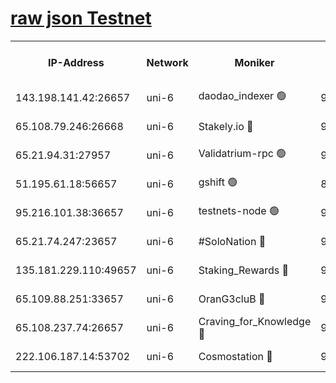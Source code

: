 [raw json Testnet](https://rpc-check.junot.stavr.tech/junot/rpc-junot-result.json)
=


<table><tr><th>IP-Address</th><th>Network</th><th>Moniker</th><th>Latest Block Height</th><th>Earliest Block Height</th><th>Catching Up</th><th>Tx Index</th><th>Voting Power</th><th>Scan Time</th></tr><tr><td>143.198.141.42:26657</td><td>uni-6</td><td>daodao_indexer 🟢</td><td>9059023</td><td>1</td><td>False</td><td>off</td><td>0</td><td>2024-03-20T14:47:01.100220231UTC</td></tr><tr><td>65.108.79.246:26668</td><td>uni-6</td><td>Stakely.io 🔴</td><td>9059018</td><td>1570872</td><td>False</td><td>on</td><td>11</td><td>2024-03-20T14:46:44.999106777UTC</td></tr><tr><td>65.21.94.31:27957</td><td>uni-6</td><td>Validatrium-rpc 🟢</td><td>9059017</td><td>2943363</td><td>False</td><td>on</td><td>0</td><td>2024-03-20T14:46:40.613528004UTC</td></tr><tr><td>51.195.61.18:56657</td><td>uni-6</td><td>gshift 🟢</td><td>8559900</td><td>7691417</td><td>False</td><td>on</td><td>0</td><td>2024-03-20T14:46:26.752126690UTC</td></tr><tr><td>95.216.101.38:36657</td><td>uni-6</td><td>testnets-node 🟢</td><td>9059019</td><td>8116304</td><td>False</td><td>on</td><td>0</td><td>2024-03-20T14:46:47.351926735UTC</td></tr><tr><td>65.21.74.247:23657</td><td>uni-6</td><td>#SoloNation 🔴</td><td>9059023</td><td>8237483</td><td>False</td><td>on</td><td>112</td><td>2024-03-20T14:47:00.202654469UTC</td></tr><tr><td>135.181.229.110:49657</td><td>uni-6</td><td>Staking_Rewards 🔴</td><td>9059025</td><td>8388763</td><td>False</td><td>on</td><td>1008</td><td>2024-03-20T14:47:07.865498122UTC</td></tr><tr><td>65.109.88.251:33657</td><td>uni-6</td><td>OranG3cluB 🔴</td><td>9059025</td><td>8418953</td><td>False</td><td>on</td><td>11</td><td>2024-03-20T14:47:05.528036798UTC</td></tr><tr><td>65.108.237.74:26657</td><td>uni-6</td><td>Craving_for_Knowledge 🔴</td><td>9059023</td><td>8985858</td><td>False</td><td>on</td><td>9004</td><td>2024-03-20T14:46:57.848433438UTC</td></tr><tr><td>222.106.187.14:53702</td><td>uni-6</td><td>Cosmostation 🔴</td><td>9059015</td><td>9017363</td><td>False</td><td>on</td><td>109013</td><td>2024-03-20T14:46:38.285594333UTC</td></tr></table>